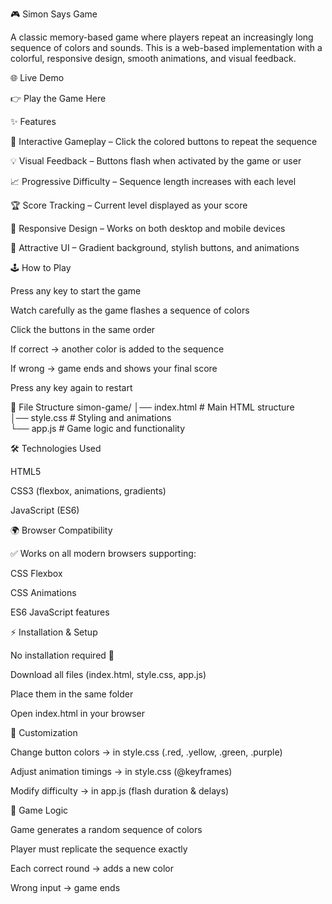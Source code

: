 🎮 Simon Says Game

A classic memory-based game where players repeat an increasingly long sequence of colors and sounds. This is a web-based implementation with a colorful, responsive design, smooth animations, and visual feedback.

🌐 Live Demo

👉 Play the Game Here


✨ Features

🎯 Interactive Gameplay – Click the colored buttons to repeat the sequence

💡 Visual Feedback – Buttons flash when activated by the game or user

📈 Progressive Difficulty – Sequence length increases with each level

🏆 Score Tracking – Current level displayed as your score

📱 Responsive Design – Works on both desktop and mobile devices

🎨 Attractive UI – Gradient background, stylish buttons, and animations

🕹️ How to Play

Press any key to start the game

Watch carefully as the game flashes a sequence of colors

Click the buttons in the same order

If correct → another color is added to the sequence

If wrong → game ends and shows your final score

Press any key again to restart

📂 File Structure
simon-game/
│── index.html   # Main HTML structure  
│── style.css    # Styling and animations  
└── app.js       # Game logic and functionality  

🛠️ Technologies Used

HTML5

CSS3 (flexbox, animations, gradients)

JavaScript (ES6)

🌍 Browser Compatibility

✅ Works on all modern browsers supporting:

CSS Flexbox

CSS Animations

ES6 JavaScript features

⚡ Installation & Setup

No installation required 🚀

Download all files (index.html, style.css, app.js)

Place them in the same folder

Open index.html in your browser

🎨 Customization

Change button colors → in style.css (.red, .yellow, .green, .purple)

Adjust animation timings → in style.css (@keyframes)

Modify difficulty → in app.js (flash duration & delays)

🧠 Game Logic

Game generates a random sequence of colors

Player must replicate the sequence exactly

Each correct round → adds a new color

Wrong input → game ends

